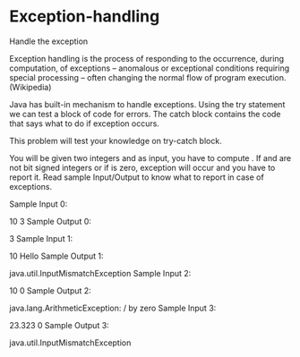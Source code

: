 # Exception-handling
Handle the  exception

Exception handling is the process of responding to the occurrence, during computation, of exceptions – anomalous or exceptional conditions requiring special processing – often changing the normal flow of program execution. (Wikipedia)

Java has built-in mechanism to handle exceptions. Using the try statement we can test a block of code for errors. The catch block contains the code that says what to do if exception occurs.

This problem will test your knowledge on try-catch block.

You will be given two integers  and  as input, you have to compute . If  and  are not  bit signed integers or if  is zero, exception will occur and you have to report it. Read sample Input/Output to know what to report in case of exceptions.

Sample Input 0:

10
3
Sample Output 0:

3
Sample Input 1:

10
Hello
Sample Output 1:

java.util.InputMismatchException
Sample Input 2:

10
0
Sample Output 2:

java.lang.ArithmeticException: / by zero
Sample Input 3:

23.323
0
Sample Output 3:

java.util.InputMismatchException
